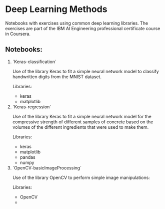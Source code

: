 # Deep Learning Methods

Notebooks with exercises using common deep learning libraries. The exercises are part of the IBM AI Engineering professional certificate course in Coursera.

## Notebooks:

<ol>

<li>`Keras-classification`</li>

Use of the library Keras to fit a simple neural network model to classify handwritten digits from the MNIST dataset.

Libraries:

- keras
- matplotlib

<li>`Keras-regression`</li>

Use of the library Keras to fit a simple neural network model for the compressive strength of different samples of concrete based on the volumes of the different ingredients that were used to make them.

Libraries:

- keras
- matplotlib
- pandas
- numpy

<li>`OpenCV-basicImageProcessing`</li>

Use of the library OpenCV to perform simple image manipulations:

Libraries:

- OpenCV
-

</ol>
